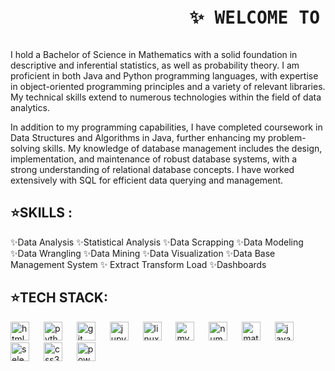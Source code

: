 <pre><h1>                 ✨ WELCOME TO MY GITHUB !! ✨ </h1></pre>

<p>I hold a Bachelor of Science in Mathematics with a solid foundation in descriptive and inferential statistics, as well as probability theory. I am proficient in both Java and Python programming languages, with expertise in object-oriented programming principles and a variety of relevant libraries. My technical skills extend to numerous technologies within the field of data analytics.

In addition to my programming capabilities, I have completed coursework in Data Structures and Algorithms in Java, further enhancing my problem-solving skills. My knowledge of database management includes the design, implementation, and maintenance of robust database systems, with a strong understanding of relational database concepts. I have worked extensively with SQL for efficient data querying and management. </p>

 <h2> ⭐️SKILLS : </h2>
✨Data Analysis ✨Statistical Analysis  ✨Data Scrapping ✨Data Modeling ✨Data Wrangling ✨Data Mining ✨Data Visualization  ✨Data Base Management System  ✨ Extract Transform Load  ✨Dashboards 

<h2>⭐️TECH STACK:</h2>
<div align="left">
  <img src="https://cdn.jsdelivr.net/gh/devicons/devicon/icons/html5/html5-original.svg" height="30" alt="html5 logo"  />
  <img width="15" />
  <img src="https://cdn.jsdelivr.net/gh/devicons/devicon/icons/python/python-original.svg" height="30" alt="python logo"  />
  <img width="15" />
  <img src="https://cdn.jsdelivr.net/gh/devicons/devicon/icons/git/git-original.svg" height="30" alt="git logo"  />
  <img width="15" />
  <img src="https://cdn.jsdelivr.net/gh/devicons/devicon/icons/jupyter/jupyter-original.svg" height="30" alt="jupyter logo"  />
  <img width="15" />
  <img src="https://cdn.jsdelivr.net/gh/devicons/devicon/icons/linux/linux-original.svg" height="30" alt="linux logo"  />
  <img width="15" />
  <img src="https://cdn.jsdelivr.net/gh/devicons/devicon/icons/mysql/mysql-original.svg" height="30" alt="mysql logo"  />
  <img width="15" />
  <img src="https://cdn.jsdelivr.net/gh/devicons/devicon/icons/numpy/numpy-original.svg" height="30" alt="numpy logo"  />
  <img width="15" />
  <img src="https://cdn.jsdelivr.net/gh/devicons/devicon/icons/matlab/matlab-original.svg" height="30" alt="matlab logo"  />
  <img width="15" />
  <img src="https://cdn.jsdelivr.net/gh/devicons/devicon/icons/java/java-original.svg" height="30" alt="java logo"  />
  <img width="15" />
  <img src="https://cdn.jsdelivr.net/gh/devicons/devicon/icons/selenium/selenium-original.svg" height="30" alt="selenium logo"  />
  <img width="15" />
  <img src="https://cdn.jsdelivr.net/gh/devicons/devicon/icons/css3/css3-original.svg" height="30" alt="css3 logo"  />
  <img width="15" />
  <img src="https://upload.wikimedia.org/wikipedia/commons/c/cf/New_Power_BI_Logo.svg" height="30" alt="powerbi logo" />
</div>





